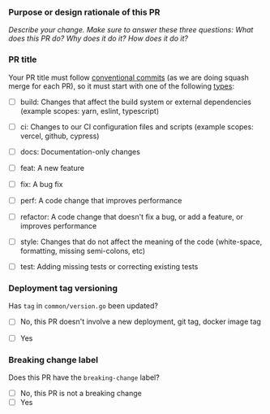 ### Purpose or design rationale of this PR

*Describe your change. Make sure to answer these three questions: What does this PR do? Why does it do it? How does it do it?*


### PR title

Your PR title must follow [conventional commits](https://www.conventionalcommits.org/en/v1.0.0/#summary) (as we are doing squash merge for each PR), so it must start with one of the following [types](https://github.com/angular/angular/blob/22b96b9/CONTRIBUTING.md#type):

- [ ] build: Changes that affect the build system or external dependencies (example scopes: yarn, eslint, typescript)
- [ ] ci: Changes to our CI configuration files and scripts (example scopes: vercel, github, cypress)
- [ ] docs: Documentation-only changes
- [ ] feat: A new feature
- [ ] fix: A bug fix
- [ ] perf: A code change that improves performance
- [ ] refactor: A code change that doesn't fix a bug, or add a feature, or improves performance
- [ ] style: Changes that do not affect the meaning of the code (white-space, formatting, missing semi-colons, etc)
- [ ] test: Adding missing tests or correcting existing tests


### Deployment tag versioning

Has `tag` in `common/version.go` been updated?

- [ ] No, this PR doesn't involve a new deployment, git tag, docker image tag
- [ ] Yes


### Breaking change label

Does this PR have the `breaking-change` label?

- [ ] No, this PR is not a breaking change
- [ ] Yes
